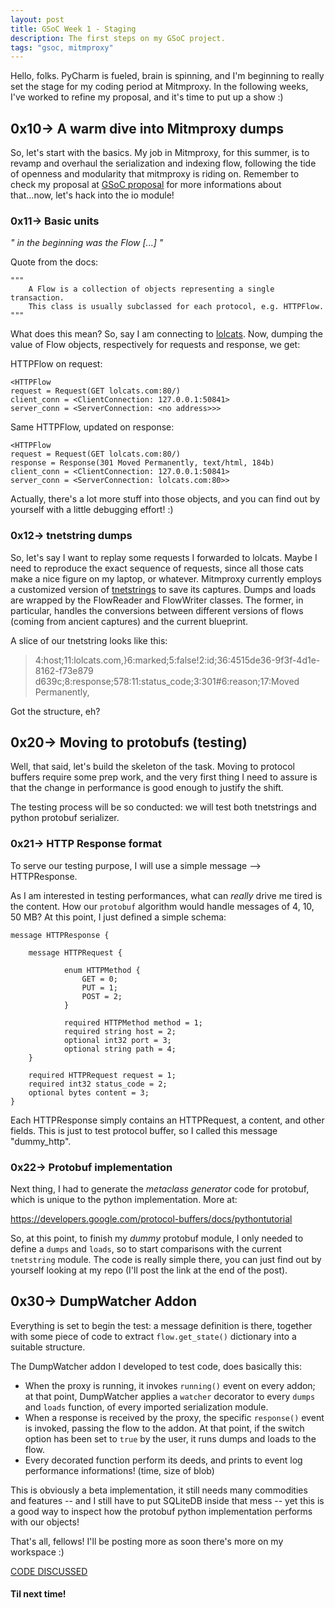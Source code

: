 ```yaml
---
layout: post
title: GSoC Week 1 - Staging
description: The first steps on my GSoC project.
tags: "gsoc, mitmproxy"
---
```


Hello, folks. PyCharm is fueled, brain is spinning, and I'm beginning to really
set the stage for my coding period at Mitmproxy. In the following weeks, I've
worked to refine my proposal, and it's time to put up a show :)

## 0x10-> A warm dive into Mitmproxy dumps

So, let's start with the basics. My job in Mitmproxy, for this summer, is to
revamp and overhaul the serialization and indexing flow, following the tide of openness
and modularity that mitmproxy is riding on. Remember to check my proposal at
[GSoC proposal](https://summerofcode.withgoogle.com/projects/#5438256557064192)
for more informations about that...now, let's hack into the io module!

### 0x11-> Basic units

_" in the beginning was the Flow [...] "_

Quote from the docs:

    """
        A Flow is a collection of objects representing a single transaction.
        This class is usually subclassed for each protocol, e.g. HTTPFlow.
    """

What does this mean? So, say I am connecting to [lolcats](http://www.lolcats.com/).
Now, dumping the value of Flow objects, respectively for requests and
response, we get:

HTTPFlow on request:

    <HTTPFlow
    request = Request(GET lolcats.com:80/)
    client_conn = <ClientConnection: 127.0.0.1:50841>
    server_conn = <ServerConnection: <no address>>>

Same HTTPFlow, updated on response:

    <HTTPFlow
    request = Request(GET lolcats.com:80/)
    response = Response(301 Moved Permanently, text/html, 184b)
    client_conn = <ClientConnection: 127.0.0.1:50841>
    server_conn = <ServerConnection: lolcats.com:80>>

Actually, there's a lot more stuff into those objects, and you can find out by
yourself with a little debugging effort! :)

### 0x12-> tnetstring dumps

So, let's say I want to replay some requests I forwarded to lolcats. Maybe I need
to reproduce the exact sequence of requests, since all those cats make a nice
figure on my laptop, or whatever.
Mitmproxy currently employs a customized version of
[tnetstrings](https://tnetstrings.info/) to save its captures. Dumps and loads
are wrapped by the FlowReader and FlowWriter classes. The former, in particular,
handles the conversions between different versions of flows
(coming from ancient captures) and the current blueprint.

A slice of our tnetstring looks like this:

>4:host;11:lolcats.com,}6:marked;5:false!2:id;36:4515de36-9f3f-4d1e-8162-f73e879
>d639c;8:response;578:11:status_code;3:301#6:reason;17:Moved Permanently,

Got the structure, eh?

## 0x20-> Moving to protobufs (testing)

Well, that said, let's build the skeleton of the task. Moving to protocol buffers
require some prep work, and the very first thing I need to assure is that the
change in performance is good enough to justify the shift.

The testing process will be so conducted: we will test both tnetstrings
and python protobuf serializer.

### 0x21-> HTTP Response format

To serve our testing purpose, I will use a simple message --> HTTPResponse.

As I am interested in testing performances, what can _really_ drive me tired is
the content. How our <code>protobuf</code> algorithm would handle messages of
4, 10, 50 MB? At this point, I just defined a simple schema:

    message HTTPResponse {

        message HTTPRequest {

                enum HTTPMethod {
                    GET = 0;
                    PUT = 1;
                    POST = 2;
                }

                required HTTPMethod method = 1;
                required string host = 2;
                optional int32 port = 3;
                optional string path = 4;
        }

        required HTTPRequest request = 1;
        required int32 status_code = 2;
        optional bytes content = 3;
    }

Each HTTPResponse simply contains an HTTPRequest, a content, and other fields.
This is just to test protocol buffer, so I called this message "dummy_http".

### 0x22-> Protobuf implementation

Next thing, I had to generate the _metaclass generator_ code for protobuf, which
is unique to the python implementation. More at:

https://developers.google.com/protocol-buffers/docs/pythontutorial

So, at this point, to finish my _dummy_ protobuf module, I only needed to define
a <code>dumps</code> and <code>loads</code>, so to start comparisons with
the current <code>tnetstring</code> module. The code is really simple there, you
can just find out by yourself looking at my repo (I'll post the link at the end
of the post).

## 0x30-> DumpWatcher Addon

Everything is set to begin the test: a message definition is there, together
with some piece of code to extract <code>flow.get_state()</code> dictionary into
a suitable structure.

The DumpWatcher addon I developed to test code, does basically this:

- When the proxy is running, it invokes <code>running()</code> event on every
addon; at that point, DumpWatcher applies a <code>watcher</code> decorator to
every <code>dumps</code> and <code>loads</code> function, of every imported
serialization module.
- When a response is received by the proxy, the specific <code>response()</code>
event is invoked, passing the flow to the addon. At that point, if the switch
option has been set to <code>true</code> by the user, it runs dumps and loads
to the flow.
- Every decorated function perform its deeds, and prints to event log performance
informations! (time, size of blob)

This is obviously a beta implementation, it still needs many commodities and
features -- and I still have to put SQLiteDB inside that mess -- yet this is
a good way to inspect how the protobuf python implementation performs with our
objects!

That's all, fellows! I'll be posting more as soon there's more on my workspace :)

[CODE DISCUSSED](https://github.com/madt1m/mitmproxy/tree/serialization-protobuf/mitmproxy/addons/serialization)

#### Til next time!
